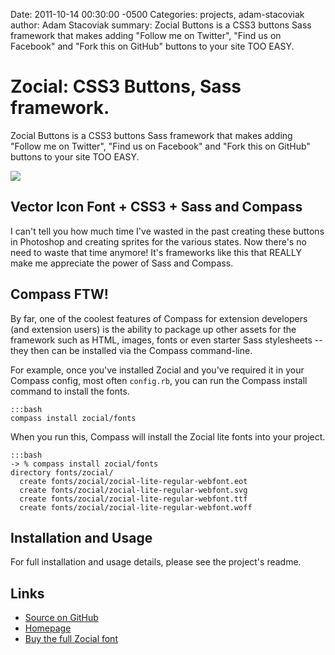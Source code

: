 Date: 2011-10-14 00:30:00 -0500
Categories: projects, adam-stacoviak
author: Adam Stacoviak
summary: Zocial Buttons is a CSS3 buttons Sass framework that makes adding "Follow me on Twitter", "Find us on Facebook" and "Fork this on GitHub" buttons to your site TOO EASY.

# Zocial: CSS3 Buttons, Sass framework.

Zocial Buttons is a CSS3 buttons Sass framework that makes adding "Follow me on Twitter", "Find us on Facebook" and "Fork this on GitHub" buttons to your site TOO EASY.

<a href="http://zocialbuttons.com/"><img src="http://zocialbuttons.com/images/zocial-lite-preview.jpg" class="full"/></a>

## Vector Icon Font + CSS3 + Sass and Compass

I can't tell you how much time I've wasted in the past creating these buttons in Photoshop and creating sprites for the various states. Now there's no need to waste that time anymore! It's frameworks like this that REALLY make me appreciate the power of Sass and Compass.

## Compass FTW!

By far, one of the coolest features of Compass for extension developers (and extension users) is the ability to package up other assets for the framework such as HTML, images, fonts or even starter Sass stylesheets -- they then can be installed via the Compass command-line.

For example, once you've installed Zocial and you've required it in your Compass config, most often `config.rb`, you can run the Compass install command to install the fonts.

    :::bash
    compass install zocial/fonts
    
When you run this, Compass will install the Zocial lite fonts into your project.

    :::bash
    -> % compass install zocial/fonts
    directory fonts/zocial/ 
      create fonts/zocial/zocial-lite-regular-webfont.eot
      create fonts/zocial/zocial-lite-regular-webfont.svg
      create fonts/zocial/zocial-lite-regular-webfont.ttf
      create fonts/zocial/zocial-lite-regular-webfont.woff
      
## Installation and Usage
      
For full installation and usage details, please see the project's readme.

## Links

* [Source on GitHub](https://github.com/adamstac/zocial)
* [Homepage](http://zocialbuttons.com/)
* [Buy the full Zocial font](http://zocial.smcllns.com/)